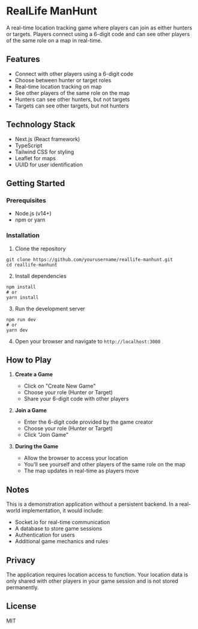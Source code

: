 # RealLife ManHunt

A real-time location tracking game where players can join as either hunters or targets. Players connect using a 6-digit code and can see other players of the same role on a map in real-time.

## Features

- Connect with other players using a 6-digit code
- Choose between hunter or target roles
- Real-time location tracking on map
- See other players of the same role on the map
- Hunters can see other hunters, but not targets
- Targets can see other targets, but not hunters

## Technology Stack

- Next.js (React framework)
- TypeScript
- Tailwind CSS for styling
- Leaflet for maps
- UUID for user identification

## Getting Started

### Prerequisites

- Node.js (v14+)
- npm or yarn

### Installation

1. Clone the repository
```
git clone https://github.com/yourusername/reallife-manhunt.git
cd reallife-manhunt
```

2. Install dependencies
```
npm install
# or
yarn install
```

3. Run the development server
```
npm run dev
# or
yarn dev
```

4. Open your browser and navigate to `http://localhost:3000`

## How to Play

1. **Create a Game**
   - Click on "Create New Game"
   - Choose your role (Hunter or Target)
   - Share your 6-digit code with other players

2. **Join a Game**
   - Enter the 6-digit code provided by the game creator
   - Choose your role (Hunter or Target)
   - Click "Join Game"

3. **During the Game**
   - Allow the browser to access your location
   - You'll see yourself and other players of the same role on the map
   - The map updates in real-time as players move

## Notes

This is a demonstration application without a persistent backend. In a real-world implementation, it would include:

- Socket.io for real-time communication
- A database to store game sessions
- Authentication for users
- Additional game mechanics and rules

## Privacy

The application requires location access to function. Your location data is only shared with other players in your game session and is not stored permanently.

## License

MIT 